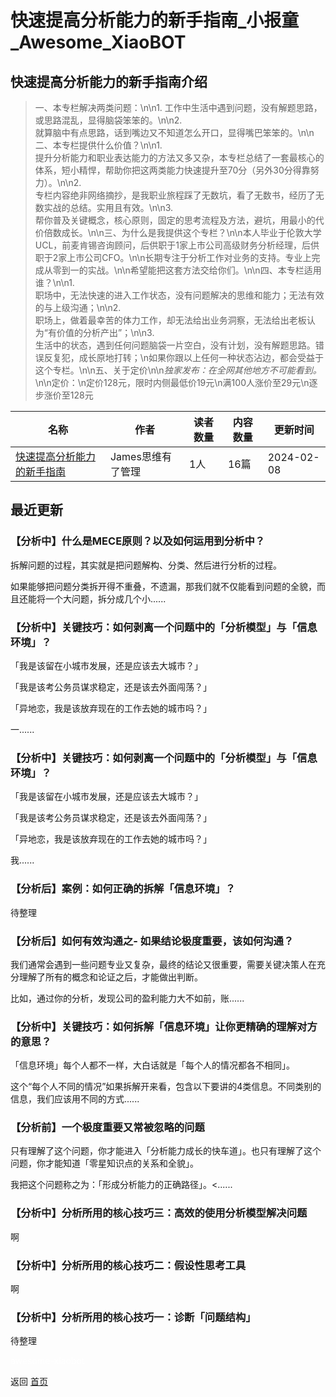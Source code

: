 # 快速提高分析能力的新手指南_小报童_Awesome_XiaoBOT

## 快速提高分析能力的新手指南介绍
> 一、本专栏解决两类问题：\n\n1. 工作中生活中遇到问题，没有解题思路，或思路混乱，显得脑袋笨笨的。\n\n2.  
就算脑中有点思路，话到嘴边又不知道怎么开口，显得嘴巴笨笨的。\n\n二、本专栏提供什么价值？\n\n1.  
提升分析能力和职业表达能力的方法又多又杂，本专栏总结了一套最核心的体系，短小精悍，帮助你把这两类能力快速提升至70分（另外30分得靠努力）。\n\n2.  
专栏内容绝非网络摘抄，是我职业旅程踩了无数坑，看了无数书，经历了无数实战的总结。实用且有效。\n\n3.  
帮你普及关键概念，核心原则，固定的思考流程及方法，避坑，用最小的代价倍数成长。\n\n三、为什么是我提供这个专栏？\n\n本人毕业于伦敦大学UCL，前麦肯锡咨询顾问，后供职于1家上市公司高级财务分析经理，后供职于2家上市公司CFO。\n\n长期专注于分析工作对业务的支持。专业上完成从零到一的实战。\n\n希望能把这套方法交给你们。\n\n四、本专栏适用谁？\n\n1.  
职场中，无法快速的进入工作状态，没有问题解决的思维和能力；无法有效的与上级沟通；\n\n2.  
职场上，做着最幸苦的体力工作，却无法给出业务洞察，无法给出老板认为“有价值的分析产出”；\n\n3.  
生活中的状态，遇到任何问题脑袋一片空白，没有计划，没有解题思路。错误反复犯，成长原地打转；\n如果你跟以上任何一种状态沾边，都会受益于这个专栏。\n\n五、关于定价\n\n*独家发布：在全网其他地方不可能看到。*\n\n定价：\n定价128元，限时内侧最低价19元\n满100人涨价至29元\n逐步涨价至128元  
  


|名称|作者|读者数量|内容数量|更新时间|
|---|---|---|---|---|
|[快速提高分析能力的新手指南](https://xiaobot.net/p/XYZ1?refer=9c3f1c95-a052-465a-9902-f6d75080262a)|James思维有了管理|1人|16篇|2024-02-08|

## 最近更新
### 【分析中】什么是MECE原则？以及如何运用到分析中？

拆解问题的过程，其实就是把问题解构、分类、然后进行分析的过程。

如果能够把问题分类拆开得不重叠，不遗漏，那我们就不仅能看到问题的全貌，而且还能将一个大问题，拆分成几个小......

### 【分析中】关键技巧：如何剥离一个问题中的「分析模型」与「信息环境」？

「我是该留在小城市发展，还是应该去大城市？」

「我是该考公务员谋求稳定，还是该去外面闯荡？」

「异地恋，我是该放弃现在的工作去她的城市吗？」

一......

### 【分析中】关键技巧：如何剥离一个问题中的「分析模型」与「信息环境」？

「我是该留在小城市发展，还是应该去大城市？」

「我是该考公务员谋求稳定，还是该去外面闯荡？」

「异地恋，我是该放弃现在的工作去她的城市吗？」

我......

### 【分析后】案例：如何正确的拆解「信息环境」？

待整理

### 【分析后】如何有效沟通之- 如果结论极度重要，该如何沟通？

我们通常会遇到一些问题专业又复杂，最终的结论又很重要，需要关键决策人在充分理解了所有的概念和论证之后，才能做出判断。

比如，通过你的分析，发现公司的盈利能力大不如前，账......

### 【分析中】关键技巧：如何拆解「信息环境」让你更精确的理解对方的意思？

「信息环境」每个人都不一样，大白话就是「每个人的情况都各不相同」。

这个“每个人不同的情况”如果拆解开来看，包含以下要讲的4类信息。不同类别的信息，我们应该用不同的方式......

### 【分析前】一个极度重要又常被忽略的问题

只有理解了这个问题，你才能进入「分析能力成长的快车道」。也只有理解了这个问题，你才能知道「零星知识点的关系和全貌」。

我把这个问题称之为：「形成分析能力的正确路径」。<......

### 【分析中】分析所用的核心技巧三：高效的使用分析模型解决问题

啊

### 【分析中】分析所用的核心技巧二：假设性思考工具

啊

### 【分析中】分析所用的核心技巧一：诊断「问题结构」

待整理


<a href="https://github.com/Reno9527/awesome-xiaobot" style="color: white; text-decoration: none;">awesome-xiaobot</a>

返回 [首页](../README.md)
